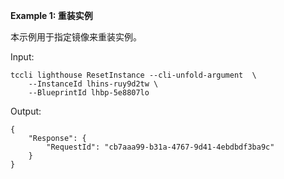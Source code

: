 **Example 1: 重装实例**

本示例用于指定镜像来重装实例。

Input: 

```
tccli lighthouse ResetInstance --cli-unfold-argument  \
    --InstanceId lhins-ruy9d2tw \
    --BlueprintId lhbp-5e8807lo
```

Output: 
```
{
    "Response": {
        "RequestId": "cb7aaa99-b31a-4767-9d41-4ebdbdf3ba9c"
    }
}
```

